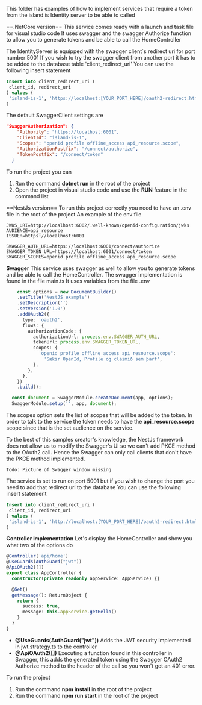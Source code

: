 This folder has examples of how to implement services that require a token from the island.is Identity server to be able to called

==.NetCore version==
This service comes ready with a launch and task file for visual studio code
It uses swagger and the swagger Authorize function to allow you to generate tokens and be able to call the HomeController

The IdentityServer is equipped with the swagger client´s redirect uri for port number 5001
If you wish to try the swagger client from another port it has to be added to the database table 'client_redirect_uri'
You can use the following insert statement

~~~~sql
Insert into client_redirect_uri (
 client_id, redirect_uri
) values (
 'island-is-1', 'https://localhost:[YOUR_PORT_HERE]/oauth2-redirect.html'
)
~~~~

The default SwaggerClient settings are
```json
"SwaggerAuthorization": {
    "Authority": "https://localhost:6001",
    "ClientId": "island-is-1",
    "Scopes": "openid profile offline_access api_resource.scope",
    "AuthorizationPostfix": "/connect/authorize",
    "TokenPostfix": "/connect/token"
  }
```

To run the project you can 
1. Run the command **dotnet run** in the root of the project
2. Open the project in visual studio code and use the **RUN** feature in the command list

==NestJs version==
To run this project correctly you need to have an .env file in the root of the project
An example of the env file

    JWKS_URI=http://localhost:6002/.well-known/openid-configuration/jwks
    AUDIENCE=api_resource
    ISSUER=https://localhost:6001

    SWAGGER_AUTH_URL=https://localhost:6001/connect/authorize
    SWAGGER_TOKEN_URL=https://localhost:6001/connect/token
    SWAGGER_SCOPES=openid profile offline_access api_resource.scope


**Swagger**
This service uses swagger as well to allow you to generate tokens and be able to call the HomeController.
The swagger implementation is found in the file main.ts
It uses variables from the file .env
```ts
    const options = new DocumentBuilder()
    .setTitle('NestJS example')
    .setDescription('')
    .setVersion('1.0')
    .addOAuth2({
      type: 'oauth2',
      flows: {
        authorizationCode: {
          authorizationUrl: process.env.SWAGGER_AUTH_URL,
          tokenUrl: process.env.SWAGGER_TOKEN_URL,
          scopes: {
            'openid profile offline_access api_resource.scope':
              'Sækir OpenId, Profile og claimið sem þarf',
          },
        },
      },
    })
    .build();

  const document = SwaggerModule.createDocument(app, options);
  SwaggerModule.setup('', app, document);
```

The scopes option sets the list of scopes that will be added to the token. 
In order to talk to the service the token needs to have the **api_resource.scope** scope since that is the set audience on the service.

To the best of this samples creator's knowledge, the NestJs framework does not allow us to modify the Swagger's UI so we can't add PKCE method to the OAuth2 call. Hence the Swagger can only call clients that don't have the PKCE method implemented.

    Todo: Picture of Swagger window missing

The service is set to run on port 5001 but if you wish to change the port you need to add that redirect uri to the database
You can use the following insert statement

~~~~sql
Insert into client_redirect_uri (
 client_id, redirect_uri
) values (
 'island-is-1', 'http://localhost:[YOUR_PORT_HERE]/oauth2-redirect.html'
)
~~~~

**Controller implementation**
Let's display the HomeController and show you what two of the options do
```ts
@Controller('api/home')
@UseGuards(AuthGuard("jwt"))
@ApiOAuth2([])
export class AppController {
  constructor(private readonly appService: AppService) {}

  @Get()
  getMessage(): ReturnObject {
    return {
      success: true,
      message: this.appService.getHello()
    }
  }
}
```

* **@UseGuards(AuthGuard("jwt"))** 
    Adds the JWT security implemented in jwt.strategy.ts to the controller
* **@ApiOAuth2([])**
    Executing a function found in this controller in Swagger, this adds the generated token using the Swagger OAuth2 Authorize method to the header of the call so you won't get an 401 error. 

To run the project 
1. Run the command **npm install** in the root of the project
2. Run the command **npm run start** in the root of the project
    

